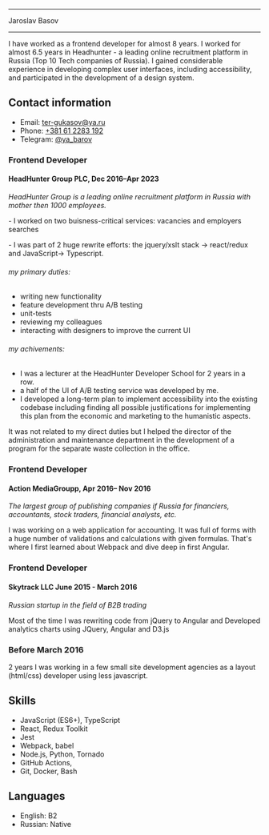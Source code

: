 ___
Jaroslav Basov
___

I have worked as a frontend developer for almost 8 years. I worked for almost 6.5 years in Headhunter - a leading online recruitment platform in Russia (Top 10 Tech companies of Russia). I gained considerable experience in developing complex user interfaces, including accessibility, and participated in the development of a design system. 

## Contact information

* Email: [ter-gukasov@ya.ru](mailto:ter-gukasov@ya.ru)
* Phone: [+381 61 2283 192](call:+381612283192) 
* Telegram: [@ya_barov](https://t.me/ya_barov)



### Frontend Developer
####  HeadHunter Group PLC, Dec 2016–Apr 2023
_HeadHunter Group is a leading online recruitment platform in Russia with mother then 1000 employees._

\- I worked on two buisness-critical services: vacancies and employers searches

\- I was part of 2 huge rewrite efforts: the jquery/xslt stack -> react/redux and JavaScript-> Typescript.

###### my primary duties:

- writing new functionality
- feature development thru A/B testing
- unit-tests
- reviewing my colleagues
- interacting with designers to improve the current UI


###### my achivements:
- I was a lecturer at the HeadHunter Developer School for 2 years in a row.
- a half of the UI of A/B testing service was developed by me.
- I developed a long-term plan to implement accessibility into the existing codebase including finding all possible justifications for implementing this plan from the economic and marketing to the humanistic aspects.

It was not related to my direct duties but I helped the director of the administration and maintenance department in the development of a program for the separate waste collection in the office.



### Frontend Developer
####  Action MediaGroupp, Apr 2016– Nov 2016
_The largest group of publishing companies if Russia for financiers, accountants, stock traders, financial analysts, etc._

I was working on a web application for accounting. It was full of forms with a huge number of validations and calculations with given formulas. That's where I first learned about  Webpack and dive deep in first Angular.



### Frontend Developer
#### Skytrack LLC June 2015 - March 2016
_Russian startup in the field of B2B trading_

Most of the time I was rewriting code from jQuery to Angular and Developed analytics charts using JQuery, Angular and  D3.js



### Before March 2016
2 years I was working in a few small site development agencies as a layout (html/css) developer using less javascript.


## Skills

* JavaScript (ES6+), TypeScript
* React, Redux Toolkit
* Jest
* Webpack, babel
* Node.js, Python, Tornado
* GitHub Actions,
* Git, Docker, Bash

## Languages

* English: B2 
* Russian: Native



